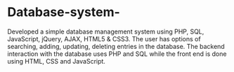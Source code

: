 # Database-system-

Developed a simple database management system using PHP, SQL, JavaScript, jQuery, AJAX, HTML5 & CSS3. 
The user has options of searching, adding, updating, deleting entries in the database. 
The backend interaction with the database uses PHP and SQL while the front end is done using HTML, CSS and JavaScript.


